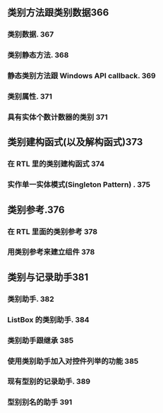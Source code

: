 ## 类别⽅法跟类别数据366

### 类别数据. 367

### 类别静态方法. 368

### 静态类别方法跟 Windows	API	callback. 369

### 类别属性. 371

### 具有实体个数计数器的类别 371

## 类别建构函式(以及解构函式)373

### 在 RTL 里的类别建构函式 374

### 实作单一实体模式(Singleton	Pattern) . 375

## 类别参考.376

### 在 RTL 里面的类别参考  378

### 用类别参考来建立组件 378

## 类别与记录助⼿381

### 类别助手. 382

### ListBox 的类别助手. 384

### 类别助手跟继承 385

### 使用类别助手加入对控件列举的功能  385

### 现有型别的记录助手. 389

### 型别别名的助手 391